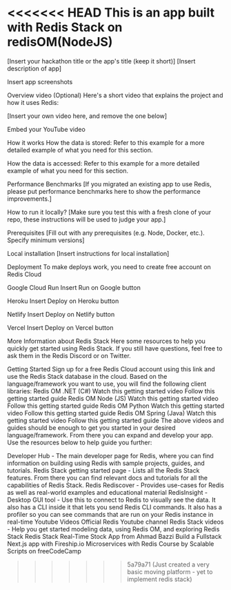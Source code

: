 <<<<<<< HEAD
This is an app built with Redis Stack on redisOM(NodeJS)
=======
[Insert your hackathon title or the app's title (keep it short)]
[Insert description of app]

Insert app screenshots

Overview video (Optional)
Here's a short video that explains the project and how it uses Redis:

[Insert your own video here, and remove the one below]

Embed your YouTube video

How it works
How the data is stored:
Refer to this example for a more detailed example of what you need for this section.

How the data is accessed:
Refer to this example for a more detailed example of what you need for this section.

Performance Benchmarks
[If you migrated an existing app to use Redis, please put performance benchmarks here to show the performance improvements.]

How to run it locally?
[Make sure you test this with a fresh clone of your repo, these instructions will be used to judge your app.]

Prerequisites
[Fill out with any prerequisites (e.g. Node, Docker, etc.). Specify minimum versions]

Local installation
[Insert instructions for local installation]

Deployment
To make deploys work, you need to create free account on Redis Cloud

Google Cloud Run
Insert Run on Google button

Heroku
Insert Deploy on Heroku button

Netlify
Insert Deploy on Netlify button

Vercel
Insert Deploy on Vercel button

More Information about Redis Stack
Here some resources to help you quickly get started using Redis Stack. If you still have questions, feel free to ask them in the Redis Discord or on Twitter.

Getting Started
Sign up for a free Redis Cloud account using this link and use the Redis Stack database in the cloud.
Based on the language/framework you want to use, you will find the following client libraries:
Redis OM .NET (C#)
Watch this getting started video
Follow this getting started guide
Redis OM Node (JS)
Watch this getting started video
Follow this getting started guide
Redis OM Python
Watch this getting started video
Follow this getting started guide
Redis OM Spring (Java)
Watch this getting started video
Follow this getting started guide
The above videos and guides should be enough to get you started in your desired language/framework. From there you can expand and develop your app. Use the resources below to help guide you further:

Developer Hub - The main developer page for Redis, where you can find information on building using Redis with sample projects, guides, and tutorials.
Redis Stack getting started page - Lists all the Redis Stack features. From there you can find relevant docs and tutorials for all the capabilities of Redis Stack.
Redis Rediscover - Provides use-cases for Redis as well as real-world examples and educational material
RedisInsight - Desktop GUI tool - Use this to connect to Redis to visually see the data. It also has a CLI inside it that lets you send Redis CLI commands. It also has a profiler so you can see commands that are run on your Redis instance in real-time
Youtube Videos
Official Redis Youtube channel
Redis Stack videos - Help you get started modeling data, using Redis OM, and exploring Redis Stack
Redis Stack Real-Time Stock App from Ahmad Bazzi
Build a Fullstack Next.js app with Fireship.io
Microservices with Redis Course by Scalable Scripts on freeCodeCamp
>>>>>>> 5a79a71 (Just created a very basic moving platform - yet to implement redis stack)
